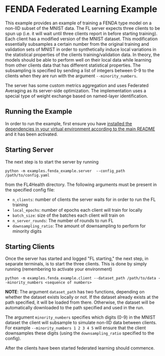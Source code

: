 # FENDA Federated Learning Example
This example provides an example of training a FENDA type model on a non-IID subset of the MNIST data. The FL server
expects three clients to be spun up (i.e. it will wait until three clients report in before starting training). Each client
has a modified version of the MNIST dataset. This modification essentially subsamples a certain number from the original
training and validation sets of MNIST in order to synthetically induce local variations in the statistical properties
of the clients training/validation data. In theory, the models should be able to perform well on their local data
while learning from other clients data that has different statistical properties. The subsampling is specified by
sending a list of integers between 0-9 to the clients when they are run with the argument `--minority_numbers`.

The server has some custom metrics aggregation and uses Federated Averaging as its server-side optimization. The implementation uses a special type of weight exchange based on named-layer identification.

## Running the Example
In order to run the example, first ensure you have [installed the dependencies in your virtual environment according to the main README](/README.md#development-requirements) and it has been activated.

## Starting Server

The next step is to start the server by running
```
python -m examples.fenda_example.server  --config_path /path/to/config.yaml
```
from the FL4Health directory. The following arguments must be present in the specified config file:
* `n_clients`: number of clients the server waits for in order to run the FL training
* `local_epochs`: number of epochs each client will train for locally
* `batch_size`: size of the batches each client will train on
* `n_server_rounds`: The number of rounds to run FL
* `downsampling_ratio`: The amount of downsampling to perform for minority digits

## Starting Clients

Once the server has started and logged "FL starting," the next step, in separate terminals, is to start the three
clients. This is done by simply running (remembering to activate your environment)
```
python -m examples.fenda_example.client --dataset_path /path/to/data --minority_numbers <sequence of numbers>
```
**NOTE**: The argument `dataset_path` has two functions, depending on whether the dataset exists locally or not. If
the dataset already exists at the path specified, it will be loaded from there. Otherwise, the dataset will be
automatically downloaded to the path specified and used in the run.

The argument `minority_numbers` specifies which digits (0-9) in the MNIST dataset the client will subsample to
simulate non-IID data between clients. For example `--minority_numbers 1 2 3 4 5` will ensure that the client
downsamples these digits (using the `downsampling_ratio` specified to the config).

After the clients have been started federated learning should commence.
